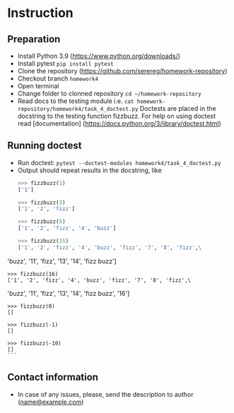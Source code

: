 # Instruction
## Preparation
 - Install Python 3.9 (https://www.python.org/downloads/)
 - Install pytest `pip install pytest`
 - Clone the repository (https://github.com/serereg/homework-repository)
 - Checkout branch `homework4`
 - Open terminal
 - Change folder to clonned repository `cd ~/homework-repository`
 - Read docs to the testing module i.e. `cat homework-repository/homework4/task_4_doctest.py`
 Doctests are placed in the docstring to the testing function fizzbuzz.
 For help on using doctest read [documentation] (https://docs.python.org/3/library/doctest.html)
## Running doctest
 - Run doctest: `pytest --doctest-modules homework4/task_4_doctest.py`
 - Output should repeat results in the docstring, like
    ```python
    >>> fizzbuzz(1)
    ['1']

    >>> fizzbuzz(3)
    ['1', '2', 'fizz']

    >>> fizzbuzz(5)
    ['1', '2', 'fizz', '4', 'buzz']

    >>> fizzbuzz(15)
    ['1', '2', 'fizz', '4', 'buzz', 'fizz', '7', '8', 'fizz',\
 'buzz', '11', 'fizz', '13', '14', 'fizz buzz']

    >>> fizzbuzz(16)
    ['1', '2', 'fizz', '4', 'buzz', 'fizz', '7', '8', 'fizz',\
 'buzz', '11', 'fizz', '13', '14', 'fizz buzz', '16']

    >>> fizzbuzz(0)
    []

    >>> fizzbuzz(-1)
    []

    >>> fizzbuzz(-10)
    []
    ```
## Contact information
 - In case of any issues, please, send the description to author (name@example.com)

